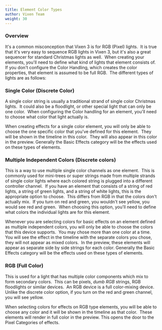```yaml
---
title: Element Color Types
author: Vixen Team
weight: 30
---
```


### Overview

It's a common misconception that Vixen 3 is for RGB (Pixel) lights.  It is true that it's very easy to sequence RGB lights in Vixen 3, but it's also a great sequencer for standard Christmas lights as well.  When creating your elements, you'll need to define what kind of lights that element consists of.  If you don't configure the Color Handling, which creates the color properties, that element is assumed to be full RGB.  The different types of lights are as follows:

### Single Color (Discrete Color)

A single color string is usually a traditional strand of single color Christmas lights.  It could also be a floodlight, or other special light that can only be one color.  When configuring the Color handling for an element, you'll need to choose what color that light actually is.

When creating effects for a single color element, you will only be able to choose the one specific color that you've defined for this element.  They will be shown in the timeline in this color.  They will also appear in this color in the preview. Generally the Basic Effects category will be the effects used on these types of elements.

### Multiple Independent Colors (Discrete colors)

This is a way to use multiple single color channels as one element.  This is commonly used for mini-trees or super strings made from multiple strands of single color lights where each colored string is plugged into a different controller channel.  If you have an element that consists of a string of red lights, a string of green lights, and a string of white lights, this is the appropriate option to choose.  This differs from RGB in that the colors don't actually mix.  If you turn on red and green, you wouldn't see yellow, you would see red and green.  When choosing this option, you'll need to define what colors the individual lights are for this element.

Whenever you are selecting colors for basic effects on an element defined as multiple independent colors, you will only be able to choose the colors that this device supports.  You may chose more than one color at a time.  You will see the effect in the timeline with the separate colors you chose, they will not appear as mixed colors.  In the preview, these elements will appear as separate side by side strings for each color. Generally the Basic Effects category will be the effects used on these types of elements.

### RGB (Full Color)

This is used for a light that has multiple color components which mix to form secondary colors.  This can be pixels, *dumb RGB* strings, RGB floodlights or similar devices.  An RGB device is a full color-mixing device.  Unlike the discrete color option, if you turn on the red and green channel, you will see yellow.

When selecting colors for effects on RGB type elements, you will be able to choose any color and it will be shown in the timeline as that color.  These elements will render in full color in the preview. This opens the door to the Pixel Categories of effects.
